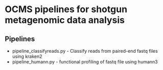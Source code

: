 # OCMS pipelines for shotgun metagenomic data analysis

## Pipelines

* pipeline_classifyreads.py - Classify reads from paired-end fastq files using kraken2
* pipeline_humann.py - functional profiling of fastq file using humann3